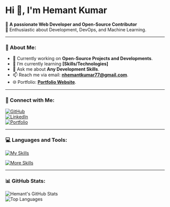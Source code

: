 # Hi 👋, I'm Hemant Kumar

🚀 **A passionate Web Developer and Open-Source Contributor**  
🌱 Enthusiastic about Development, DevOps, and Machine Learning.

---

### 🌟 About Me:
- 🔭 Currently working on **Open-Source Projects and Developments**.
-  🌱 I’m currently learning **[Skills/Technologies]**
- 💬 Ask me about **Any Development Skills**.
- 📫 Reach me via email: **[nhemantkumar77@gmail.com](mailto:nhemantkumar77@gmail.com)**.
- 🌐 Portfolio: **[Portfolio Website](https://magenta-ganache-d0ef58.netlify.app/)**.

---

### 🔗 Connect with Me:
[![GitHub](https://img.shields.io/badge/GitHub-black?style=for-the-badge&logo=github)](https://github.com/Hemant77777777)  
[![LinkedIn](https://img.shields.io/badge/LinkedIn-blue?style=for-the-badge&logo=linkedin)](https://www.linkedin.com/in/n-hemant-kumar-741384289/)  
[![Portfolio](https://img.shields.io/badge/Portfolio-red?style=for-the-badge&logo=web)](https://magenta-ganache-d0ef58.netlify.app/)

---

### 💻 Languages and Tools:
[![My Skills](https://skillicons.dev/icons?i=python,cpp,js,ts,html,css,react,nextjs,tailwind,redux,nodejs,express,firebase,mongodb,mysql)](https://skillicons.dev)

[![More Skills](https://skillicons.dev/icons?i=postman,git,github,gitlab,aws,azure,linux,jenkins,figma,selenium,opencv,docker)](https://skillicons.dev)


---

### 📊 GitHub Stats:
![Hemant's GitHub Stats](https://github-readme-stats.vercel.app/api?username=Hemant77777777&show_icons=true&theme=radical)  
![Top Languages](https://github-readme-stats.vercel.app/api/top-langs/?username=Hemant77777777&layout=compact&theme=radical)
